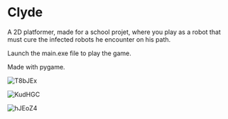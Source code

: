 # Clyde

A 2D platformer, made for a school projet, where you play as a robot that must cure the infected robots he encounter on his path.

Launch the main.exe file to play the game.

Made with pygame.

![T8bJEx](https://github.com/Yohan27x/Isometric-Builder/assets/81105099/5939e71d-dd9a-4001-8cb0-5418bcdcb987)

![KudHGC](https://github.com/Yohan27x/Isometric-Builder/assets/81105099/36cb3c4b-19c3-4760-abf7-1cba7303cb91)

![hJEoZ4](https://github.com/Yohan27x/Isometric-Builder/assets/81105099/5f5e5316-0b77-47de-a8aa-a5d70cf98fca)



